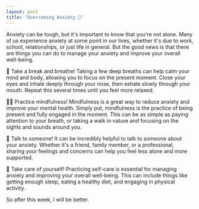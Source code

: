 ```yaml
---
layout: post
title: "Overcoming Anxiety 🧠"
---
```


Anxiety can be tough, but it's important to know that you're not alone. Many of us experience anxiety at some point in our lives, whether it's due to work, school, relationships, or just life in general. But the good news is that there are things you can do to manage your anxiety and improve your overall well-being.

🌟 Take a break and breathe! Taking a few deep breaths can help calm your mind and body, allowing you to focus on the present moment. Close your eyes and inhale deeply through your nose, then exhale slowly through your mouth. Repeat this several times until you feel more relaxed.

🧘‍♀️ Practice mindfulness! Mindfulness is a great way to reduce anxiety and improve your mental health. Simply put, mindfulness is the practice of being present and fully engaged in the moment. This can be as simple as paying attention to your breath, or taking a walk in nature and focusing on the sights and sounds around you.

🧠 Talk to someone! It can be incredibly helpful to talk to someone about your anxiety. Whether it's a friend, family member, or a professional, sharing your feelings and concerns can help you feel less alone and more supported.

💪 Take care of yourself! Practicing self-care is essential for managing anxiety and improving your overall well-being. This can include things like getting enough sleep, eating a healthy diet, and engaging in physical activity.

So after this week, I will be better.
